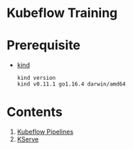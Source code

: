 # Kubeflow Training

# Prerequisite

- [kind](https://kind.sigs.k8s.io/)
    ```
    kind version
    kind v0.11.1 go1.16.4 darwin/amd64
    ```
# Contents

1. [Kubeflow Pipelines](pipelines)
1. [KServe](kserve)

